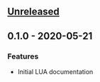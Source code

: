 <a name="unreleased"></a>
## [Unreleased]


<a name="0.1.0"></a>
## 0.1.0 - 2020-05-21
### Features
- Initial LUA documentation


[Unreleased]: https://github.com/AlamoEngine-Tools/eaw-emmyluadoc/compare/0.1.0...HEAD
